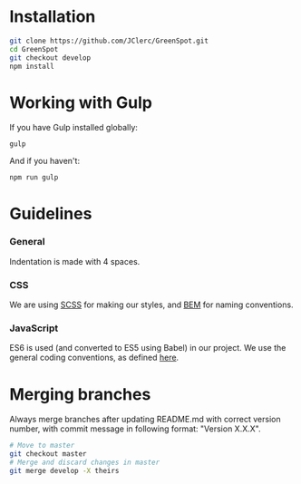 # Installation
          
```sh
git clone https://github.com/JClerc/GreenSpot.git
cd GreenSpot
git checkout develop
npm install
```

# Working with Gulp

If you have Gulp installed globally:
```
gulp
```

And if you haven't:
```
npm run gulp
```

# Guidelines

### General

Indentation is made with 4 spaces.

### CSS

We are using [SCSS](http://sass-lang.com/) for making our styles, and [BEM](https://en.bem.info/) for naming conventions.

### JavaScript

ES6 is used (and converted to ES5 using Babel) in our project. We use the general coding conventions, as defined [here](http://www.w3schools.com/js/js_conventions.asp).

# Merging branches

Always merge branches after updating README.md with correct version number, with commit message in following format: "Version X.X.X".

```sh
# Move to master
git checkout master
# Merge and discard changes in master
git merge develop -X theirs 
```

